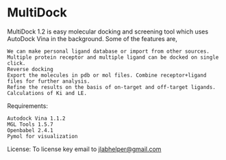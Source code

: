 # MultiDock
MultiDock 1.2 is easy molecular docking and screening tool which uses AutoDock Vina in the background. Some of the features are,

    We can make personal ligand database or import from other sources.
    Multiple protein receptor and multiple ligand can be docked on single click.
    Reverse docking
    Export the molecules in pdb or mol files. Combine receptor+ligand files for further analysis.
    Refine the results on the basis of on-target and off-target ligands.
    Calculations of Ki and LE.

Requirements:

    Autodock Vina 1.1.2
    MGL Tools 1.5.7
    Openbabel 2.4.1
    Pymol for visualization

License: To license key email to jlabhelper@gmail.com


